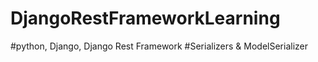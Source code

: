 # DjangoRestFrameworkLearning
#python, Django, Django Rest Framework 
#Serializers & ModelSerializer